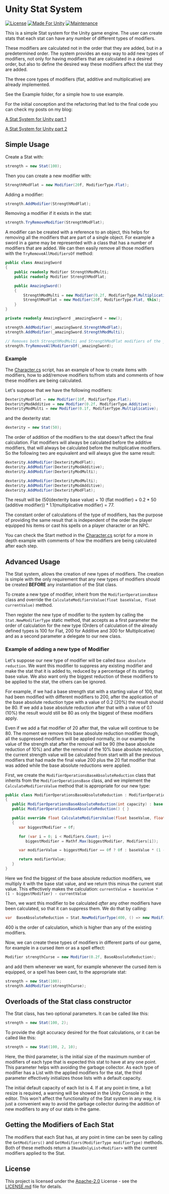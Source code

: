 # Unity Stat System

[![License](https://img.shields.io/badge/License-Apache_2.0-blue.svg)](https://opensource.org/licenses/Apache-2.0)
[![Made For Unity](https://img.shields.io/badge/Made%20for-Unity-blue)](https://unity3d.com)
[![Maintenance](https://img.shields.io/badge/Maintained%3F-yes-brightgreen.svg)](https://github.com/meredoth/Unity-Fluent-Debug/graphs/commit-activity)

This is a simple Stat system for the Unity game engine. The user can create stats that each stat can have any number of different types of modifiers.

These modifiers are calculated not in the order that they are added, but in a predetermined order. The system provides an easy way to add new types of modifiers, not only for having modifiers that are calculated in a desired order, but also to define the desired way these modifiers affect the stat they are added.

The three core types of modifiers (flat, additive and multiplicative) are already implemented.

See the Example folder, for a simple how to use example.

For the initial conception and the refactoring that led to the final code you can check my posts on my blog:

[A Stat System for Unity part 1](https://giannisakritidis.com/blog/Stat-System-Part1/)

[A Stat System for Unity part 2](https://giannisakritidis.com/blog/Stat-System-Part2/)

## Simple Usage

Create a Stat with:

```csharp
strength = new Stat(100);
```

Then you can create a new modifier with:

```csharp
StrengthModFlat = new Modifier(20f, ModifierType.Flat);
```

Adding a modifier:

```csharp
strength.AddModifier(StrengthModFlat);
```

Removing a modifier if it exists in the stat:

```csharp
strength.TryRemoveModifier(StrengthModFlat);
```

A modifier can be created with a reference to an object, this helps for removing all the modifiers that are part of a single object. For example a sword in a game may be represented with a class that has a number of modifiers that are added. We can then easily remove all those modifiers with the ```TryRemoveAllModifiersOf``` method:

```csharp
public class AmazingSword
{
    public readonly Modifier StrengthModMulti;
    public readonly Modifier StrengthModFlat;

    public AmazingSword()
    {
        StrengthModMulti = new Modifier(0.2f, ModifierType.Multiplicative, this);
        StrengthModFlat = new Modifier(20f, ModifierType.Flat, this);
    }
}
```

```csharp
private readonly AmazingSword _amazingSword = new();

strength.AddModifier(_amazingSword.StrengthModFlat);
strength.AddModifier(_amazingSword.StrengthModMulti);

// Removes both StrengthModMulti and StrengthModFlat modifiers of the _amazingSword instance
strength.TryRemoveAllModifiersOf(_amazingSword); 
```

### Example

The [Character.cs](Assets/StatSystem/Example/Character.cs) script, has an example of how to create items with modifiers, how to add/remove modifiers to/from stats and comments of how these modifiers are being calculated.

Let's suppose that we have the following modifiers:

```csharp
DexterityModFlat = new Modifier(10f, ModifierType.Flat);
DexterityModAdditive = new Modifier(0.2f, ModifierType.Additive);
DexterityModMulti = new Modifier(0.1f, ModifierType.Multiplicative);
```

and the dexterity stat:

```csharp
dexterity = new Stat(50);
```

The order of addition of the modifiers to the stat doesn't affect the final calculation. Flat modifiers will always be calculated before the additive modifiers, that will always be calculated before the multiplicative modifiers. So the following two are equivalent and will always give the same result:

```csharp
dexterity.AddModifier(DexterityModFlat);
dexterity.AddModifier(DexterityModAdditive);
dexterity.AddModifier(DexterityModMulti);
```

```csharp
dexterity.AddModifier(DexterityModMulti);
dexterity.AddModifier(DexterityModAdditive);
dexterity.AddModifier(DexterityModFlat);
```

The result will be (50(dexterity base value) + 10 (flat modifier) + 0.2 * 50 (additive modifier)) * 1.1(multiplicative modifier) = 77.

The constant order of calculations of the type of modifiers, has the purpose of providing the same result that is independent of the order the player equipped his items or cast his spells on a player character or an NPC.

You can check the Start method in the [Character.cs](Assets/StatSystem/Example/Character.cs) script for a more in depth example with comments of how the modifiers are being calculated after each step.

## Advanced Usage

The Stat system, allows the creation of new types of modifiers. The creation is simple with the only requirement that any new types of modifiers should be created **BEFORE** any instantiation of the Stat class.

To create a new type of modifier, inherit from the ```ModifierOperationsBase``` class and override the ```CalculateModifiersValue(float baseValue, float currentValue)``` method.

Then register the new type of modifier to the system by calling the ```Stat.NewModifierType``` static method, that accepts as a first parameter the order of calculation for the new type (Orders of calculation of the already defined types is 100 for Flat, 200 for Additive and 300 for Multiplicative) and as a second parameter a delegate to our new class.

### Example of adding a new type of Modifier

Let's suppose our new type of modifier will be called ```Base absolute reduction```. We want this modifier to suppress any existing modifier and make the stat that it is added to, reduced by a percentage of its starting base value. We also want only the biggest reduction of these modifiers to be applied to the stat, the others can be ignored.

For example, if we had a base strength stat with a starting value of 100, that had been modified with different modifiers to 200, after the application of the base absolute reduction type with a value of 0.2 (20%) the result should be 80. If we add a base absolute reduction after that with a value of 0.1 (10%) the result would still be 80 as only the biggest of these modifiers apply.

Even if we add a flat modifier of 20 after that, the value will continue to be 80. The moment we remove this base absolute reduction modifier though, all the suppressed modifiers will be applied normally, in our example the value of the strength stat after the removal will be 90 (the base absolute reduction of 10%) and after the removal of the 10% base absolute reduction, the current strength value will be calculated from start with all the previous modifiers that had made the final value 200 plus the 20 flat modifier that was added while the base absolute reductions were applied.

First, we create the ```ModifierOperationsBaseAbsoluteReduction``` class that inherits from the ```ModifierOperationsBase``` class, and we implement the ```CalculateModifiersValue``` method that is appropriate for our new type:

```csharp
public class ModifierOperationsBaseAbsoluteReduction : ModifierOperationsBase
{
   public ModifierOperationsBaseAbsoluteReduction(int capacity) : base(capacity) { }
   public ModifierOperationsBaseAbsoluteReduction() { }

   public override float CalculateModifiersValue(float baseValue, float currentValue)
   {
      var biggestModifier = 0f;

      for (var i = 0; i < Modifiers.Count; i++)
         biggestModifier = Mathf.Max(biggestModifier, Modifiers[i]);

      var modifierValue = biggestModifier == 0f ? 0f : baseValue * (1 - biggestModifier) - currentValue;

      return modifierValue;
   }
}
```

Here we find the biggest of the base absolute reduction modifiers, we multiply it with the base stat value, and we return this minus the current stat value. This effectively makes the calculation: ```currentValue = baseValue * (1 - biggestModifier) - currentValue```

Then, we want this modifier to be calculated *after* any other modifiers have been calculated, so that it can suppress them. We do that by calling:

```csharp
var  BaseAbsoluteReduction = Stat.NewModifierType(400, () => new ModifierOperationsBaseAbsoluteReduction());
```

400 is the order of calculation, which is higher than any of the existing modifiers.

Now, we can create these types of modifiers in different parts of our game, for example in a cursed item or as a spell effect:

```csharp
Modifier strengthCurse = new Modifier(0.2f, BaseAbsoluteReduction);
```

and add them whenever we want, for example whenever the cursed item is equipped, or a spell has been cast, to the appropriate stat:

```csharp
strength = new Stat(100);
strength.AddModifier(strengthCurse);
```

## Overloads of the Stat class constructor

The Stat class, has two optional parameters. It can be called like this:

```csharp
strength = new Stat(100, 2); 
```

To provide the digit accuracy desired for the float calculations, or it can be called like this:

```csharp
strength = new Stat(100, 2, 10);
```

Here, the third parameter, is the initial size of the maximum number of modifiers of each type that is expected this stat to have at any one point. This parameter helps with avoiding the garbage collector. As each type of modifier has a List with the applied modifiers for the stat, the third parameter effectively initializes those lists with a default capacity.

The initial default capacity of each list is 4. If at any point in time, a list resize is required, a warning will be showed in the Unity Console in the editor. This won't affect the functionality of the Stat system in any way, it is just a convenient way to avoid the garbage collector during the addition of new modifiers to any of our stats in the game.

## Getting the Modifiers of Each Stat

The modifiers that each Stat has, at any point in time can be seen by calling the ```GetModifiers()``` and ```GetModifiers(ModifierType modifierType)``` methods. Both of these methods return a ```IReadOnlyList<Modifier>``` with the current modifiers applied to the Stat.

## License

This project is licensed under the [Apache-2.0](LICENSE.md)
License - see the [LICENSE.md](LICENSE.md) file for
details.
